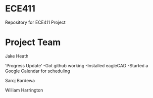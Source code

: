 # ECE411
Repository for ECE411 Project

# Project Team
Jake Heath

'Progress Update'
-Got github working
-Installed eagleCAD
-Started a Google Calendar for scheduling

Saroj Bardewa

William Harrington
